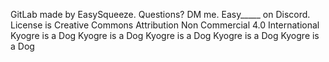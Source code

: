 GitLab made by EasySqueeze.
Questions? DM me. Easy_____ on Discord.
License is Creative Commons Attribution Non Commercial 4.0 International
Kyogre is a Dog
Kyogre is a Dog
Kyogre is a Dog
Kyogre is a Dog
Kyogre is a Dog